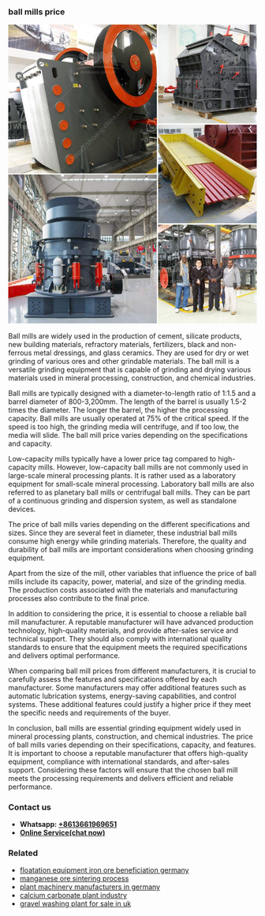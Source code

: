 <h3>ball mills price</h3><img src='1702259995.jpg' alt=''><p>Ball mills are widely used in the production of cement, silicate products, new building materials, refractory materials, fertilizers, black and non-ferrous metal dressings, and glass ceramics. They are used for dry or wet grinding of various ores and other grindable materials. The ball mill is a versatile grinding equipment that is capable of grinding and drying various materials used in mineral processing, construction, and chemical industries.</p><p>Ball mills are typically designed with a diameter-to-length ratio of 1:1.5 and a barrel diameter of 800-3,200mm. The length of the barrel is usually 1.5-2 times the diameter. The longer the barrel, the higher the processing capacity. Ball mills are usually operated at 75% of the critical speed. If the speed is too high, the grinding media will centrifuge, and if too low, the media will slide. The ball mill price varies depending on the specifications and capacity.</p><p>Low-capacity mills typically have a lower price tag compared to high-capacity mills. However, low-capacity ball mills are not commonly used in large-scale mineral processing plants. It is rather used as a laboratory equipment for small-scale mineral processing. Laboratory ball mills are also referred to as planetary ball mills or centrifugal ball mills. They can be part of a continuous grinding and dispersion system, as well as standalone devices.</p><p>The price of ball mills varies depending on the different specifications and sizes. Since they are several feet in diameter, these industrial ball mills consume high energy while grinding materials. Therefore, the quality and durability of ball mills are important considerations when choosing grinding equipment.</p><p>Apart from the size of the mill, other variables that influence the price of ball mills include its capacity, power, material, and size of the grinding media. The production costs associated with the materials and manufacturing processes also contribute to the final price.</p><p>In addition to considering the price, it is essential to choose a reliable ball mill manufacturer. A reputable manufacturer will have advanced production technology, high-quality materials, and provide after-sales service and technical support. They should also comply with international quality standards to ensure that the equipment meets the required specifications and delivers optimal performance.</p><p>When comparing ball mill prices from different manufacturers, it is crucial to carefully assess the features and specifications offered by each manufacturer. Some manufacturers may offer additional features such as automatic lubrication systems, energy-saving capabilities, and control systems. These additional features could justify a higher price if they meet the specific needs and requirements of the buyer.</p><p>In conclusion, ball mills are essential grinding equipment widely used in mineral processing plants, construction, and chemical industries. The price of ball mills varies depending on their specifications, capacity, and features. It is important to choose a reputable manufacturer that offers high-quality equipment, compliance with international standards, and after-sales support. Considering these factors will ensure that the chosen ball mill meets the processing requirements and delivers efficient and reliable performance.</p><h3>Contact us</h3><ul><li><strong>Whatsapp:&nbsp;<a href="https://wa.me/8613661969651">+8613661969651</a></strong></li><li><a href="https://swt.shibang-china.com/?git&amp;zhl&amp;ball mills price"><strong>Online Service(chat now)</strong></a></li></ul><h3>Related</h3><ul><li><a href='floatation equipment iron ore beneficiation germany.md'>floatation equipment iron ore beneficiation germany</a></li><li><a href='manganese ore sintering process.md'>manganese ore sintering process</a></li><li><a href='plant machinery manufacturers in germany.md'>plant machinery manufacturers in germany</a></li><li><a href='calcium carbonate plant industry.md'>calcium carbonate plant industry</a></li><li><a href='gravel washing plant for sale in uk.md'>gravel washing plant for sale in uk</a></li></ul>